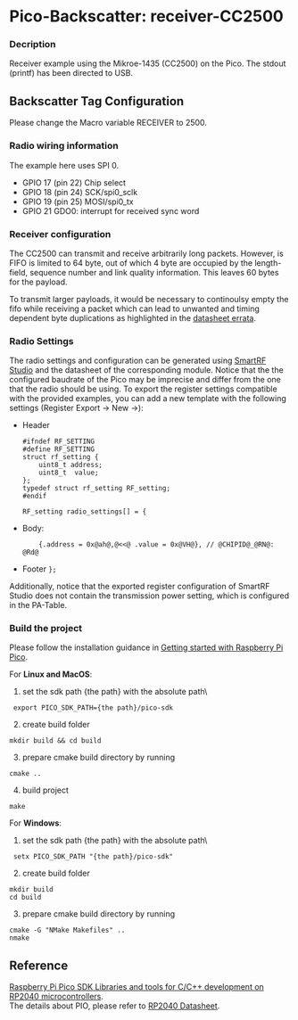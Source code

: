 # Pico-Backscatter: receiver-CC2500
### Decription
Receiver example using the Mikroe-1435 (CC2500) on the Pico.
The stdout (printf) has been directed to USB.

## Backscatter Tag Configuration
Please change the Macro variable RECEIVER to 2500.

### Radio wiring information

The example here uses SPI 0.

   * GPIO 17 (pin 22) Chip select
   * GPIO 18 (pin 24) SCK/spi0_sclk
   * GPIO 19 (pin 25) MOSI/spi0_tx
   * GPIO 21 GDO0: interrupt for received sync word


### Receiver configuration

The CC2500 can transmit and receive arbitrarily long packets. However, is FIFO is limited to 64 byte, out of which 4 byte are occupied by the length-field, sequence number and link quality information. This leaves 60 bytes for the payload.

To transmit larger payloads, it would be necessary to continoulsy empty the fifo while receiving a packet which can lead to unwanted and timing dependent byte duplications as highlighted in the [datasheet errata](https://www.ti.com/lit/er/swrz002e/swrz002e.pdf).

### Radio Settings
The radio settings and configuration can be generated using [SmartRF Studio](https://www.ti.com/tool/SMARTRFTM-STUDIO) and the datasheet of the corresponding module. Notice that the the configured baudrate of the Pico may be imprecise and differ from the one that the radio should be using. To export the register settings compatible with the provided examples, you can add a new template with the following settings (Register Export -> New ->):
- Header
    ```
    #ifndef RF_SETTING
    #define RF_SETTING
    struct rf_setting {
        uint8_t address;
        uint8_t  value;
    };
    typedef struct rf_setting RF_setting;
    #endif

    RF_setting radio_settings[] = {
    ```
- Body:
    ```
        {.address = 0x@ah@,@<<@ .value = 0x@VH@}, // @CHIPID@_@RN@: @Rd@
    ```
- Footer `};`

Additionally, notice that the exported register configuration of SmartRF Studio does not contain the transmission power setting, which is configured in the PA-Table.


### Build the project
Please follow the installation guidance in [Getting started with Raspberry Pi Pico](https://datasheets.raspberrypi.com/pico/getting-started-with-pico.pdf).

For **Linux and MacOS**:
1. set the sdk path {the path} with the absolute path\
```
 export PICO_SDK_PATH={the path}/pico-sdk
```
2. create build folder
```
mkdir build && cd build
```
3. prepare cmake build directory by running
```
cmake ..
```
4. build project
```
make
```

For **Windows**:
1. set the sdk path {the path} with the absolute path\
```
 setx PICO_SDK_PATH "{the path}/pico-sdk"
```
2. create build folder
```
mkdir build
cd build
```
3. prepare cmake build directory by running
```
cmake -G "NMake Makefiles" ..
nmake
```

## Reference
[Raspberry Pi Pico SDK Libraries and tools for C/C++ development on RP2040 microcontrollers](https://datasheets.raspberrypi.com/pico/raspberry-pi-pico-c-sdk.pdf).
<br>The details about PIO, please refer to [RP2040 Datasheet](https://datasheets.raspberrypi.com/rp2040/rp2040-datasheet.pdf).
